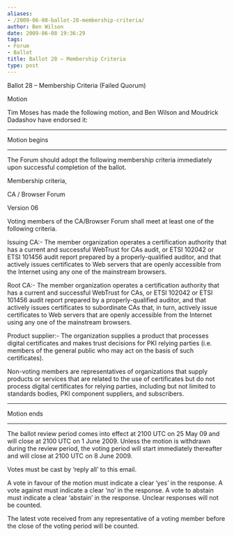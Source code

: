 ```yaml
---
aliases:
- /2009-06-08-ballot-28-membership-criteria/
author: Ben Wilson
date: 2009-06-08 19:36:29
tags:
- Forum
- Ballot
title: Ballot 28 – Membership Criteria
type: post
---
```


Ballot 28 – Membership Criteria (Failed Quorum)

Motion

Tim Moses has made the following motion, and Ben Wilson and Moudrick Dadashov have endorsed it:

______________________________________________________________________

Motion begins

______________________________________________________________________

The Forum should adopt the following membership criteria immediately upon successful completion of the ballot.

Membership criteria,

CA / Browser Forum

Version 06

Voting members of the CA/Browser Forum shall meet at least one of the following criteria.

Issuing CA:- The member organization operates a certification authority that has a current and successful WebTrust for CAs audit, or ETSI 102042 or ETSI 101456 audit report prepared by a properly-qualified auditor, and that actively issues certificates to Web servers that are openly accessible from the Internet using any one of the mainstream browsers.

Root CA:- The member organization operates a certification authority that has a current and successful WebTrust for CAs, or ETSI 102042 or ETSI 101456 audit report prepared by a properly-qualified auditor, and that actively issues certificates to subordinate CAs that, in turn, actively issue certificates to Web servers that are openly accessible from the Internet using any one of the mainstream browsers.

Product supplier:- The organization supplies a product that processes digital certificates and makes trust decisions for PKI relying parties (i.e. members of the general public who may act on the basis of such certificates).

Non-voting members are representatives of organizations that supply products or services that are related to the use of certificates but do not process digital certificates for relying parties, including but not limited to standards bodies, PKI component suppliers, and subscribers.

______________________________________________________________________

Motion ends

______________________________________________________________________

The ballot review period comes into effect at 2100 UTC on 25 May 09 and will close at 2100 UTC on 1 June 2009. Unless the motion is withdrawn during the review period, the voting period will start immediately thereafter and will close at 2100 UTC on 8 June 2009.

Votes must be cast by ‘reply all’ to this email.

A vote in favour of the motion must indicate a clear ‘yes’ in the response. A vote against must indicate a clear ‘no’ in the response. A vote to abstain must indicate a clear ‘abstain’ in the response. Unclear responses will not be counted.

The latest vote received from any representative of a voting member before the close of the voting period will be counted.